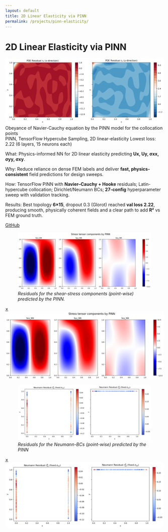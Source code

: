 ```yaml
---
layout: default
title: 2D Linear Elasticity via PINN
permalink: /projects/pinn-elasticity/
---
```

# 2D Linear Elasticity via PINN

<div class="media hero" data-alt="Obeyance of Navier-Cauchy equation by the PINN model for the collocation points">
  <img src="/assets/img/projects/pinn-elasticity/hero.png"
       alt="Obeyance of Navier-Cauchy equation by the PINN model for the collocation points">
</div>

<div class="hero-note">Obeyance of Navier-Cauchy equation by the PINN model for the collocation points</div>

<div class="metrics">
  <span class="metric">PINN, TensorFlow</span>
  <span class="metric alt">Hypercube Sampling, 2D linear-elasticity</span>
  <span class="metric good">Lowest loss: 2.22 (6 layers, 15 neurons each)</span>
</div>

<p><span class="label">What:</span> Physics-informed NN for 2D linear elasticity predicting <strong>Ux, Uy, σxx, σyy, σxy</strong>.</p>
<p><span class="label">Why:</span> Reduce reliance on dense FEM labels and deliver <strong>fast, physics-consistent</strong> field predictions for design sweeps.</p>
<p><span class="label">How:</span> TensorFlow PINN with <strong>Navier–Cauchy + Hooke</strong> residuals; Latin-hypercube collocation; Dirichlet/Neumann BCs; <strong>27-config</strong> hyperparameter sweep with validation tracking.</p>
<p><span class="label">Results:</span> Best topology <strong>6×15</strong>, dropout 0.3 (Glorot) reached <strong>val loss 2.22</strong>, producing smooth, physically coherent fields and a clear path to add <strong>R²</strong> vs FEM ground truth.</p>

<p><a class="btn" href="https://github.com/submerged-in-matrix/materials-ml-projects-/tree/main/Projects/P_3_PINN_Linear_Elasticity" target="_blank" rel="noopener">GitHub</a></p>

<div class="gallery equal">
  <figure class="figure tilt">
    <a href="#fe-fig1">
      <div class="frame">
        <img class="pixel-safe" src="/assets/img/projects/pinn-elasticity/fig1.png" alt="Residuals">
      </div>
    </a>
    <figcaption><em>Residuals for the shear-stress components (point-wise) predicted by the PINN.</em></figcaption>
  </figure>
  <div id="fe-fig1" class="lb"><a class="x" href="#">×</a><img src="/assets/img/projects/pinn-elasticity/fig1.png" alt=""></div>

  <figure class="figure tilt">
    <a href="#fe-fig2">
      <div class="frame">
        <img class="pixel-safe" src="/assets/img/projects/pinn-elasticity/fig2.png" alt="Neumann-BC">
      </div>
    </a>
    <figcaption><em>Residuals for the Neumann-BCs (point-wise) predicted by the PINN</em></figcaption>
  </figure>
  <div id="fe-fig2" class="lb"><a class="x" href="#">×</a><img src="/assets/img/projects/pinn-elasticity/fig2.png" alt=""></div>
</div>


